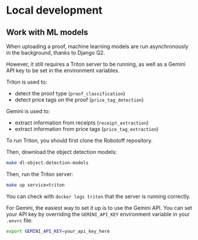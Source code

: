 # Local development

## Work with ML models

When uploading a proof, machine learning models are run asynchronously in the background, thanks to Django Q2.

However, it still requires a Triton server to be running, as well as a Gemini API key to be set in the environment variables.

Triton is used to:

- detect the proof type (`proof_classification`)
- detect price tags on the proof (`price_tag_detection`)

Gemini is used to:

- extract information from receipts (`receipt_extraction`)
- extract information from price tags (`price_tag_extraction`)

To run Triton, you should first clone the Robotoff repository.

Then, download the object detection models:
```bash
make dl-object-detection-models
```

Then, run the Triton server:

```bash
make up service=triton
```

You can check with `docker logs triton` that the server is running correctly.

For Gemini, the easiest way to set it up is to use the Gemini API. You can set your API key by overriding the `GEMINI_API_KEY` environment variable in your `.envrc` file:

```bash
export GEMINI_API_KEY=your_api_key_here
```
